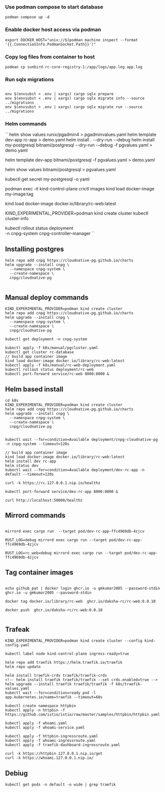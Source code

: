 ### Use podman compose to start database

```shell
podman compose up -d
```

### Enable docker host access via podman

```shell
export DOCKER_HOST="unix://$(podman machine inspect --format '{{.ConnectionInfo.PodmanSocket.Path}}')"
```

### Copy log files from container to host

```shell
podman cp sunbird-rc-core-registry-1:/app/logs/app.log app.log

```

### Run sqlx migrations

```shell

env $(envsubst < .env | xargs) cargo sqlx prepare
env $(envsubst < .env | xargs) cargo sqlx migrate info --source ../migrations
env $(envsubst < .env | xargs) cargo sqlx migrate run --source ../migrations
```

### Helm commands

``
helm show values runix/pgadmin4 > pgadminvalues.yaml
helm template dev-app rc-app > demo.yaml
helm install <release-name> . --dry-run --debug
helm install my-postgresql bitnami/postgresql --dry-run --debug -f pgvalues.yaml > demo.yaml

helm template dev-app bitnami/postgresql -f pgvalues.yaml > demo.yaml

helm show values bitnami/postgresql > pgvalues.yaml

kubectl get secret my-postgresql -o yaml

podman exec -it kind-control-plane crictl images
kind load docker-image my-image:tag

kind load docker-image docker.io/library/rc-web:latest

KIND_EXPERIMENTAL_PROVIDER=podman kind create cluster
kubectl cluster-info

kubectl rollout status deployment \
-n cnpg-system cnpg-controller-manager
``

## Installing postgres

```shell
helm repo add cnpg https://cloudnative-pg.github.io/charts
helm upgrade --install cnpg \
  --namespace cnpg-system \
  --create-namespace \
  cnpg/cloudnative-pg


```

## Manual deploy commands

```shell
KIND_EXPERIMENTAL_PROVIDER=podman kind create cluster
helm repo add cnpg https://cloudnative-pg.github.io/charts
helm upgrade --install cnpg \
  --namespace cnpg-system \
  --create-namespace \
  cnpg/cloudnative-pg

kubectl get deployment -n cnpg-system

kubectl apply -f k8s/manual/pgcluster.yaml
kubectl get cluster rc-database
// build app container image
kind load docker-image docker.io/library/rc-web:latest
kubectl apply -f k8s/manual/rc-web-deployment.yaml
kubectl rollout status deployment/rc-web
kubectl port-forward service/rc-web 8000:8000 &

```

## Helm based install

```shell
cd k8s
KIND_EXPERIMENTAL_PROVIDER=podman kind create cluster
helm repo add cnpg https://cloudnative-pg.github.io/charts
helm upgrade --install cnpg \
  --namespace cnpg-system \
  --create-namespace \
  cnpg/cloudnative-pg


kubectl wait --for=condition=Available deployment/cnpg-cloudnative-pg -n cnpg-system --timeout=120s

// build app container image
kind load docker-image docker.io/library/rc-web:latest
helm install dev rc-app
helm status dev
kubectl wait --for=condition=Available deployment/dev-rc-app -n default --timeout=120s

curl -k https://rc.127.0.0.1.nip.io/healthz

kubectl port-forward service/dev-rc-app 8000:8000 &

curl http://localhost:50000/healthz

```

## Mirrord commands

```shell

mirrord exec cargo run  --target pod/dev-rc-app-ffc4969db-4zjcv

RUST_LOG=debug mirrord exec cargo run --target pod/dev-rc-app-ffc4969db-4zjcv

RUST_LOG=rc_web=debug mirrord exec cargo run --target pod/dev-rc-app-ffc4969db-4zjcv
```

## Tag container images

```shell

echo github_pat | docker login ghcr.io -u gmkumar2005 --password-stdin
ghcr.io -u gmkumar2005 --password-stdin

docker tag docker.io/library/rc-web  ghcr.io/daksha-rc/rc-web:0.0.10

docker push  ghcr.io/daksha-rc/rc-web:0.0.10


```

## Trafeak

```shell
KIND_EXPERIMENTAL_PROVIDER=podman kind create cluster --config kind-config.yaml

kubectl label node kind-control-plane ingress-ready=true

helm repo add traefik https://helm.traefik.io/traefik
helm repo update

helm install traefik-crds traefik/traefik-crds
<!-- helm install traefik traefik/traefik --set crds.enabled=true -->
helm upgrade --install traefik traefik/traefik -f k8s/traefik-values.yaml
kubectl wait --for=condition=ready pod -l app.kubernetes.io/name=traefik --timeout=60s

kubectl create namespace httpbin
kubectl apply -n httpbin -f https://github.com/istio/istio/raw/master/samples/httpbin/httpbin.yaml

kubectl apply -f whoami.yaml
kubectl apply -f whoami-service.yaml

kubectl apply -f httpbin-ingressroute.yaml
kubectl apply -f whoami-ingressroute.yaml
kubectl apply -f traefik-dashboard-ingressroute.yaml

curl -k https://httpbin.127.0.0.1.nip.io/get
curl -k https://whoami.127.0.0.1.nip.io/

```

## Debiug

```shell
kubectl get pods -n default -o wide | grep traefik

```
